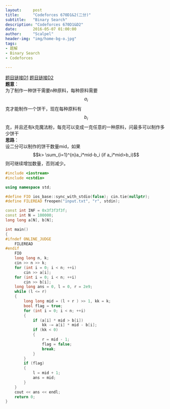 ```yaml
---
layout:     post
title:      "Codeforces 670D1&2(二分)"
subtitle:   "Binary Search"
description: "Codeforces 670D1&D2"
date:       2016-05-07 01:00:00
author:     "Scalpel"
header-img: "img/home-bg-o.jpg"
tags:
- 题解
- Binary Search
- Codeforces

---
```

[题目链接D1](http://codeforces.com/problemset/problem/670/D1) 
[题目链接D2](http://codeforces.com/problemset/problem/670/D2)  
**题意**：  
为了制作一种饼干需要n种原料，每种原料需要$$a_i$$克才能制作一个饼干，现在每种原料有$$b_i$$克，并且还有k克魔法粉，每克可以变成一克任意的一种原料，问最多可以制作多少饼干  
**思路**：  
设二分可以制作的饼干数量mid，如果$$k> \sum_{i=1}^{n}a_i*mid-b_i  (if  a_i*mid>b_i)$$则可继续增加数量，否则减少。  

~~~cpp
#include <iostream>
#include <cstdio>

using namespace std;

#define FIO ios_base::sync_with_stdio(false); cin.tie(nullptr);
#define FILEREAD freopen("input.txt", "r", stdin);

const int INF = 0x3f3f3f3f;
const int N = 100000;
long long a[N], b[N];

int main()
{
#ifndef ONLINE_JUDGE
    FILEREAD
#endif
    FIO    
    long long n, k;
    cin >> n >> k;
    for (int i = 0; i < n; ++i)
        cin >> a[i];
    for (int i = 0; i < n; ++i)
        cin >> b[i];
    long long ans = 0, l = 0, r = 2e9;
    while (l <= r)
    {
        long long mid = (l + r ) >> 1, kk = k;
        bool flag = true;
        for (int i = 0; i < n; ++i)
        {
            if (a[i] * mid > b[i])
                kk -= a[i] * mid - b[i];
            if (kk < 0)
            {
                r = mid - 1;
                flag = false;
                break;
            }
        }
        if (flag)
        {
            l = mid + 1;
            ans = mid;
        }
    }
    cout << ans << endl;
    return 0;
}

~~~



